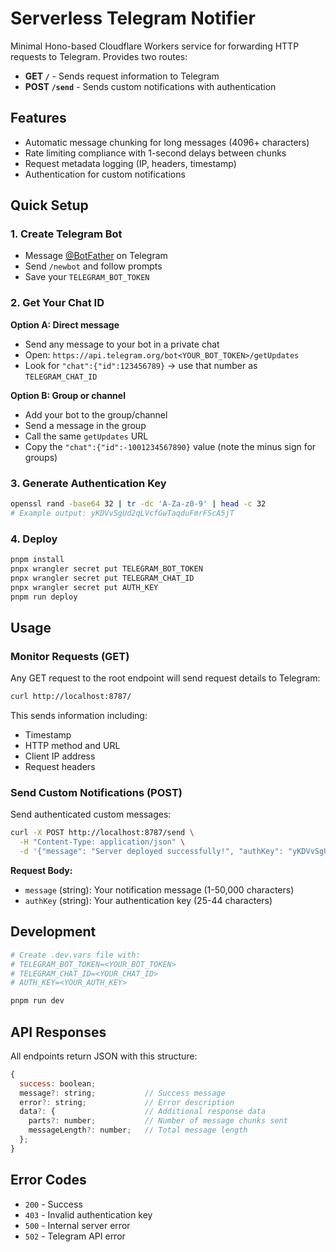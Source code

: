 # Serverless Telegram Notifier

Minimal Hono-based Cloudflare Workers service for forwarding HTTP requests to Telegram. Provides two routes:

- **GET `/`** - Sends request information to Telegram
- **POST `/send`** - Sends custom notifications with authentication

## Features

- Automatic message chunking for long messages (4096+ characters)
- Rate limiting compliance with 1-second delays between chunks
- Request metadata logging (IP, headers, timestamp)
- Authentication for custom notifications

## Quick Setup

### 1. Create Telegram Bot

- Message [@BotFather](https://t.me/botfather) on Telegram
- Send `/newbot` and follow prompts
- Save your `TELEGRAM_BOT_TOKEN`

### 2. Get Your Chat ID

**Option A: Direct message**

- Send any message to your bot in a private chat
- Open: `https://api.telegram.org/bot<YOUR_BOT_TOKEN>/getUpdates`
- Look for `"chat":{"id":123456789}` → use that number as `TELEGRAM_CHAT_ID`

**Option B: Group or channel**

- Add your bot to the group/channel
- Send a message in the group
- Call the same `getUpdates` URL
- Copy the `"chat":{"id":-1001234567890}` value (note the minus sign for groups)

### 3. Generate Authentication Key

```bash
openssl rand -base64 32 | tr -dc 'A-Za-z0-9' | head -c 32
# Example output: yKDVvSgUd2qLVcfGwTaqduFmrFScA5jT
```

### 4. Deploy

```bash
pnpm install
pnpx wrangler secret put TELEGRAM_BOT_TOKEN
pnpx wrangler secret put TELEGRAM_CHAT_ID
pnpx wrangler secret put AUTH_KEY
pnpm run deploy
```

## Usage

### Monitor Requests (GET)

Any GET request to the root endpoint will send request details to Telegram:

```bash
curl http://localhost:8787/
```

This sends information including:

- Timestamp
- HTTP method and URL
- Client IP address
- Request headers

### Send Custom Notifications (POST)

Send authenticated custom messages:

```bash
curl -X POST http://localhost:8787/send \
  -H "Content-Type: application/json" \
  -d '{"message": "Server deployed successfully!", "authKey": "yKDVvSgUd2qLVcfGwTaqduFmrFScA5jT"}'
```

**Request Body:**

- `message` (string): Your notification message (1-50,000 characters)
- `authKey` (string): Your authentication key (25-44 characters)

## Development

```bash
# Create .dev.vars file with:
# TELEGRAM_BOT_TOKEN=<YOUR_BOT_TOKEN>
# TELEGRAM_CHAT_ID=<YOUR_CHAT_ID>
# AUTH_KEY=<YOUR_AUTH_KEY>

pnpm run dev
```

## API Responses

All endpoints return JSON with this structure:

```javascript
{
  success: boolean;
  message?: string;           // Success message
  error?: string;             // Error description
  data?: {                    // Additional response data
    parts?: number;           // Number of message chunks sent
    messageLength?: number;   // Total message length
  };
}
```

## Error Codes

- `200` - Success
- `403` - Invalid authentication key
- `500` - Internal server error
- `502` - Telegram API error
